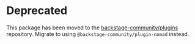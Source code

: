 # Deprecated

This package has been moved to the [backstage-community/plugins](https://github.com/backstage/community-plugins) repository. Migrate to using `@backstage-community/plugin-nomad` instead.
